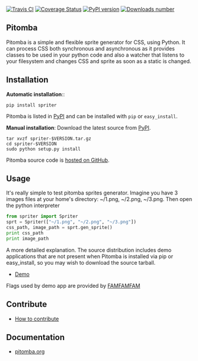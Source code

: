 [![Travis CI](https://travis-ci.org/pitomba/pitomba.png)](https://travis-ci.org/pitomba/pitomba)
[![Coverage Status](https://coveralls.io/repos/pitomba/pitomba/badge.png)](https://coveralls.io/r/pitomba/pitomba)
[![PyPI version](https://badge.fury.io/py/spriter.png)](http://badge.fury.io/py/spriter)
[![Downloads number](https://pypip.in/d/spriter/badge.png)](https://crate.io/packages/spriter/)

Pitomba
--------

Pitomba is a simple and flexible sprite generator for CSS, using Python. It can process CSS both
synchronous and asynchronous as it provides classes to be used in your python code and also a watcher
that listens to your filesystem and changes CSS and sprite as soon as a static is changed.


Installation
------------

**Automatic installation**::

    pip install spriter

Pitomba is listed in [PyPI](http://pypi.python.org/pypi/spriter/) and
can be installed with ``pip`` or ``easy_install``.

**Manual installation**: Download the latest source from [PyPI](http://pypi.python.org/pypi/spriter/).

    tar xvzf spriter-$VERSION.tar.gz
    cd spriter-$VERSION
    sudo python setup.py install

Pitomba source code is [hosted on GitHub](https://github.com/pitomba/pitomba).


Usage
------------

It's really simple to test pitomba sprites generator.
Imagine you have 3 images files at your home's directory: ~/1.png,  ~/2.png, ~/3.png. Then open the python interpreter

```python
from spriter import Spriter
sprt = Spriter(["~/1.png", "~/2.png", "~/3.png"])
css_path, image_path = sprt.gen_sprite()
print css_path
print image_path
```

A more detailed explanation.
The source distribution includes demo applications that are not present
when Pitomba is installed via pip or easy_install, so you may wish to download the source tarball.



* [Demo](http://pitomba.org/demo)

Flags used by demo app are provided by [FAMFAMFAM](http://www.famfamfam.com/lab/icons/flags/)


Contribute
----------

* [How to contribute](http://pitomba.org/contribute)


Documentation
-------------

* [pitomba.org](http://pitomba.org)
